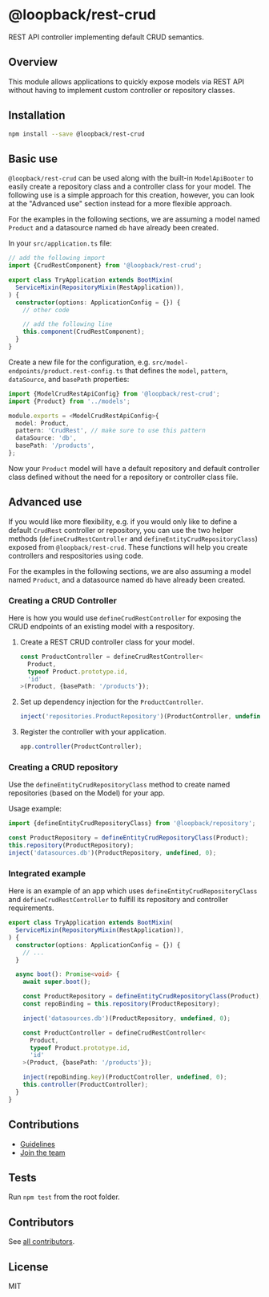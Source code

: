 # @loopback/rest-crud

REST API controller implementing default CRUD semantics.

## Overview

This module allows applications to quickly expose models via REST API without
having to implement custom controller or repository classes.

## Installation

```sh
npm install --save @loopback/rest-crud
```

## Basic use

`@loopback/rest-crud` can be used along with the built-in `ModelApiBooter` to
easily create a repository class and a controller class for your model. The
following use is a simple approach for this creation, however, you can look at
the "Advanced use" section instead for a more flexible approach.

For the examples in the following sections, we are assuming a model named
`Product` and a datasource named `db` have already been created.

In your `src/application.ts` file:

```ts
// add the following import
import {CrudRestComponent} from '@loopback/rest-crud';

export class TryApplication extends BootMixin(
  ServiceMixin(RepositoryMixin(RestApplication)),
) {
  constructor(options: ApplicationConfig = {}) {
    // other code

    // add the following line
    this.component(CrudRestComponent);
  }
}
```

Create a new file for the configuration, e.g.
`src/model-endpoints/product.rest-config.ts` that defines the `model`,
`pattern`, `dataSource`, and `basePath` properties:

```ts
import {ModelCrudRestApiConfig} from '@loopback/rest-crud';
import {Product} from '../models';

module.exports = <ModelCrudRestApiConfig>{
  model: Product,
  pattern: 'CrudRest', // make sure to use this pattern
  dataSource: 'db',
  basePath: '/products',
};
```

Now your `Product` model will have a default repository and default controller
class defined without the need for a repository or controller class file.

## Advanced use

If you would like more flexibility, e.g. if you would only like to define a
default `CrudRest` controller or repository, you can use the two helper methods
(`defineCrudRestController` and `defineEntityCrudRepositoryClass`) exposed from
`@loopback/rest-crud`. These functions will help you create controllers and
respositories using code.

For the examples in the following sections, we are also assuming a model named
`Product`, and a datasource named `db` have already been created.

### Creating a CRUD Controller

Here is how you would use `defineCrudRestController` for exposing the CRUD
endpoints of an existing model with a respository.

1. Create a REST CRUD controller class for your model.

   ```ts
   const ProductController = defineCrudRestController<
     Product,
     typeof Product.prototype.id,
     'id'
   >(Product, {basePath: '/products'});
   ```

2. Set up dependency injection for the `ProductController`.

   ```ts
   inject('repositories.ProductRepository')(ProductController, undefined, 0);
   ```

3. Register the controller with your application.

   ```ts
   app.controller(ProductController);
   ```

### Creating a CRUD repository

Use the `defineEntityCrudRepositoryClass` method to create named repositories
(based on the Model) for your app.

Usage example:

```ts
import {defineEntityCrudRepositoryClass} from '@loopback/repository';

const ProductRepository = defineEntityCrudRepositoryClass(Product);
this.repository(ProductRepository);
inject('datasources.db')(ProductRepository, undefined, 0);
```

### Integrated example

Here is an example of an app which uses `defineEntityCrudRepositoryClass` and
`defineCrudRestController` to fulfill its repository and controller
requirements.

```ts
export class TryApplication extends BootMixin(
  ServiceMixin(RepositoryMixin(RestApplication)),
) {
  constructor(options: ApplicationConfig = {}) {
    // ...
  }

  async boot(): Promise<void> {
    await super.boot();

    const ProductRepository = defineEntityCrudRepositoryClass(Product);
    const repoBinding = this.repository(ProductRepository);

    inject('datasources.db')(ProductRepository, undefined, 0);

    const ProductController = defineCrudRestController<
      Product,
      typeof Product.prototype.id,
      'id'
    >(Product, {basePath: '/products'});

    inject(repoBinding.key)(ProductController, undefined, 0);
    this.controller(ProductController);
  }
}
```

## Contributions

- [Guidelines](https://github.com/strongloop/loopback-next/blob/master/docs/CONTRIBUTING.md)
- [Join the team](https://github.com/strongloop/loopback-next/issues/110)

## Tests

Run `npm test` from the root folder.

## Contributors

See
[all contributors](https://github.com/strongloop/loopback-next/graphs/contributors).

## License

MIT
